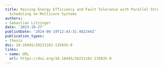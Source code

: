 ```yaml
---
title: Raising Energy Efficiency and Fault Tolerance with Parallel Streaming Application
  Scheduling on Multicore Systems
authors:
- Sebastian Litzinger
date: '2023-10-27'
publishDate: '2024-08-19T12:43:31.482244Z'
publication_types:
- thesis
doi: 10.18445/20231102-135835-0
links:
- name: URL
  url: https://doi.org/10.18445/20231102-135835-0
---
```

